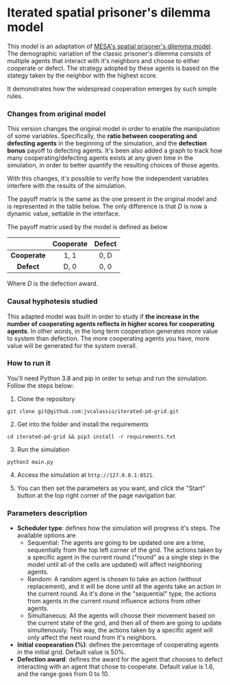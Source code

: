 # Iterated spatial prisoner's dilemma model

This model is an adaptation of [MESA's spatial prisoner's dilemma model](https://github.com/projectmesa/mesa/tree/v0.9.0/examples). The demographic variation of the classic prisoner's dilemma consists of multiple agents that interact with it's neighbors and choose to either cooperate or defect. The strategy adopted by these agents is based on the stategy taken by the neighbor with the highest score.

It demonstrates how the widespread cooperation emerges by such simple rules.

### Changes from original model

This version changes the original model in order to enable the manipulation of some variables. Specifically, the **ratio between cooperating and defecting agents** in the beginning of the simulation, and the **defection bonus** payoff to defecting agents. It's been also added a graph to track how many cooperating/defecting agents exists at any given time in the simulation, in order to better quantify the resulting choices of those agents.

With this changes, it's possible to verify how the independent variables interfere with the results of the simulation.

The payoff matrix is the same as the one present in the original model and is represented in the table below. The only difference is that *D* is now a dynamic value, settable in the interface.

The payoff matrix used by the model is defined as below

|               | Cooperate | Defect|
|:-------------:|:---------:|:-----:|
| **Cooperate** | 1, 1      | 0, D  |
| **Defect**    | D, 0      | 0, 0  |

Where *D* is the defection award.

### Causal hyphotesis studied

This adapted model was built in order to study if **the increase in the number of cooperating agents reflects in higher scores for cooperating agents**. In other words, in the long term cooperation generates more value to system than defection. The more cooperating agents you have, more value will be generated for the system overall.

### How to run it

You'll need Python 3.8 and pip in order to setup and run the simulation. Follow the steps below:

1. Clone the repository

```
git clone git@github.com:jvcalassio/iterated-pd-grid.git
```

2. Get into the folder and install the requirements

```
cd iterated-pd-grid && pip3 install -r requirements.txt
```

3. Run the simulation

```
python3 main.py
```

4. Access the simulation at `http://127.0.0.1:8521`.

5. You can then set the parameters as you want, and click the "Start" button at the top right corner of the page navigation bar.

### Parameters description

- **Scheduler type**: defines how the simulation will progress it's steps. The available options are
  - Sequential: The agents are going to be updated one are a time, sequentially from the top left corner of the grid. The actions taken by a specific agent in the current round ("round" as a single step in the model until all of the cells are updated) will affect neighboring agents.
  - Random: A random agent is chosen to take an action (without replacement), and it will be done until all the agents take an action in the current round. As it's done in the "sequential" type, the actions from agents in the current round influence actions from other agents.
  - Simultaneous: All the agents will choose their movement based on the current state of the grid, and then all of them are going to update simultenously. This way, the actions taken by a specific agent will only affect the next round from it's neighbors.
- **Initial coopearation (%)**: defines the percentage of cooperating agents in the initial grid. Default value is 50%.
- **Defection award**: defines the award for the agent that chooses to defect interacting with an agent that chose to cooperate. Default value is 1.6, and the range goes from 0 to 10.